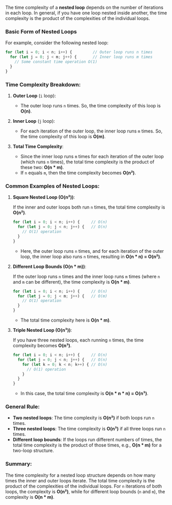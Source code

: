 The time complexity of a **nested loop** depends on the number of iterations in each loop. In general, if you have one loop nested inside another, the time complexity is the product of the complexities of the individual loops.

### Basic Form of Nested Loops

For example, consider the following nested loop:

```javascript
for (let i = 0; i < n; i++) {         // Outer loop runs n times
  for (let j = 0; j < m; j++) {       // Inner loop runs m times
    // Some constant time operation O(1)
  }
}
```

### Time Complexity Breakdown:

1. **Outer Loop** (`i` loop):
   - The outer loop runs `n` times. So, the time complexity of this loop is **O(n)**.

2. **Inner Loop** (`j` loop):
   - For each iteration of the outer loop, the inner loop runs `m` times. So, the time complexity of this loop is **O(m)**.

3. **Total Time Complexity**:
   - Since the inner loop runs `m` times for each iteration of the outer loop (which runs `n` times), the total time complexity is the product of these two: **O(n * m)**.
   - If `n` equals `m`, then the time complexity becomes **O(n²)**.

### Common Examples of Nested Loops:

1. **Square Nested Loop (O(n²))**:

   If the inner and outer loops both run `n` times, the total time complexity is **O(n²)**.

   ```javascript
   for (let i = 0; i < n; i++) {     // O(n)
     for (let j = 0; j < n; j++) {   // O(n)
       // O(1) operation
     }
   }
   ```

   - Here, the outer loop runs `n` times, and for each iteration of the outer loop, the inner loop also runs `n` times, resulting in **O(n * n) = O(n²)**.

2. **Different Loop Bounds (O(n * m))**:

   If the outer loop runs `n` times and the inner loop runs `m` times (where `n` and `m` can be different), the time complexity is **O(n * m)**.

   ```javascript
   for (let i = 0; i < n; i++) {     // O(n)
     for (let j = 0; j < m; j++) {   // O(m)
       // O(1) operation
     }
   }
   ```

   - The total time complexity here is **O(n * m)**.

3. **Triple Nested Loop (O(n³))**:

   If you have three nested loops, each running `n` times, the time complexity becomes **O(n³)**.

   ```javascript
   for (let i = 0; i < n; i++) {     // O(n)
     for (let j = 0; j < n; j++) {   // O(n)
       for (let k = 0; k < n; k++) { // O(n)
         // O(1) operation
       }
     }
   }
   ```

   - In this case, the total time complexity is **O(n * n * n) = O(n³)**.

### General Rule:
- **Two nested loops**: The time complexity is **O(n²)** if both loops run `n` times.
- **Three nested loops**: The time complexity is **O(n³)** if all three loops run `n` times.
- **Different loop bounds**: If the loops run different numbers of times, the total time complexity is the product of those times, e.g., **O(n * m)** for a two-loop structure.

### Summary:
The time complexity for a nested loop structure depends on how many times the inner and outer loops iterate. The total time complexity is the product of the complexities of the individual loops. For `n` iterations of both loops, the complexity is **O(n²)**, while for different loop bounds (`n` and `m`), the complexity is **O(n * m)**.